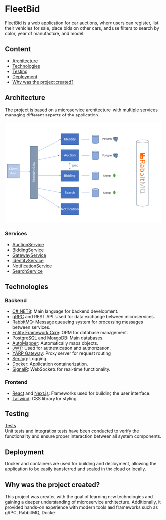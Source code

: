 # FleetBid
FleetBid is a web application for car auctions, where users can register, list their vehicles for sale, place bids on other cars, and use filters to search by color, year of manufacture, and model.

## Content
- [Architecture](#Architecture)
- [Technologies](#Technologies)
- [Testing](#Testing)
- [Deployment](#Deployment)
- [Why was the project created?](#Why-was-the-project-created?)

## Architecture
The project is based on a microservice architecture, with multiple services managing different aspects of the application.

![img](img/Architecture.jpg)

### Services
- [AuctionService](src/AuctionService)
- [BiddingService](src/BiddingService)
- [GatewayService](src/GatewayService)
- [IdentityService](src/IdentityService)
- [NotificationService](src/NotificationService)
- [SearchService](src/SearchService)

## Technologies
### Backend
- [C#.NET8](https://learn.microsoft.com/en-us/dotnet/core/whats-new/dotnet-8/overview): Main language for backend development.
- [gRPC](https://grpc.io/) and REST API: Used for data exchange between microservices.
- [RabbitMQ](https://www.rabbitmq.com/): Message queueing system for processing messages between services.
- [Entity Framework Core](https://learn.microsoft.com/en-us/ef/core/): ORM for database management.
- [PostgreSQL](https://www.postgresql.org/) and [MongoDB](https://www.mongodb.com/): Main databases.
- [AutoMapper](https://automapper.org/): Automatically maps objects.
- [JWT](https://jwt.io/): Used for authentication and authorization.
- [YARP Gateway](https://microsoft.github.io/reverse-proxy/): Proxy server for request routing.
- [Serilog](https://serilog.net/): Logging.
- [Docker](https://www.docker.com/): Application containerization.
- [SignalR](https://learn.microsoft.com/en-us/aspnet/signalr/overview/getting-started/introduction-to-signalr): WebSockets for real-time functionality.

### Frontend
- [React](https://react.dev/) and [Next.js](https://nextjs.org/): Frameworks used for building the user interface.
- [Tailwind](https://tailwindcss.com/): CSS library for styling.

## Testing
[Tests](tests)  
Unit tests and integration tests have been conducted to verify the functionality and ensure proper interaction between all system components.

## Deployment
Docker and containers are used for building and deployment, allowing the application to be easily transferred and scaled in the cloud or locally.

## Why was the project created?
This project was created with the goal of learning new technologies and gaining a deeper understanding of microservice architecture. Additionally, it provided hands-on experience with modern tools and frameworks such as gRPC, RabbitMQ, Docker

